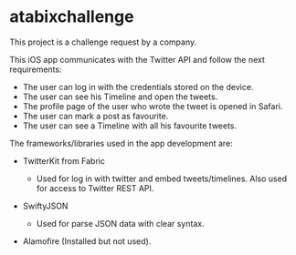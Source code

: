 # atabixchallenge

This project is a challenge request by a company.

This iOS app communicates with the Twitter API and follow the next requirements:
- The user can log in with the credentials stored on the device.
- The user can see his Timeline and open the tweets.
- The profile page of the user who wrote the tweet is opened in Safari.
- The user can mark a post as favourite.
- The user can see a Timeline with all his favourite tweets.

The frameworks/libraries used in the app development are:
- TwitterKit from Fabric
  - Used for log in with twitter and embed tweets/timelines. Also used for access to Twitter REST API.

- SwiftyJSON
  - Used for parse JSON data with clear syntax.

- Alamofire (Installed but not used).

